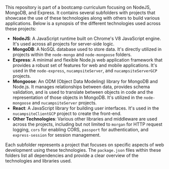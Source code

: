 This repository is part of a bootcamp curriculum focusing on NodeJS, MongoDB, and Express. It contains several subfolders with projects that showcase the use of these technologies along with others to build various applications. Below is a synopsis of the different technologies used across these projects:

-   **NodeJS**: A JavaScript runtime built on Chrome's V8 JavaScript engine. It's used across all projects for server-side logic.
-   **MongoDB**: A NoSQL database used to store data. It's directly utilized in projects within the `node-mongo` and `node-mongoose` folders.
-   **Express**: A minimal and flexible Node.js web application framework that provides a robust set of features for web and mobile applications. It's used in the `node-express`, `nucampsiteServer`, and `nucampsiteServerGCP` projects.
-   **Mongoose**: An ODM (Object Data Modeling) library for MongoDB and Node.js. It manages relationships between data, provides schema validation, and is used to translate between objects in code and the representation of those objects in MongoDB. It's utilized in the `node-mongoose` and `nucampsiteServer` projects.
-   **React**: A JavaScript library for building user interfaces. It's used in the `nucampsiteClientGCP` project to create the front-end.
-   **Other Technologies**: Various other libraries and middleware are used across the projects, including but not limited to `morgan` for HTTP request logging, `cors` for enabling CORS, `passport` for authentication, and `express-session` for session management.

Each subfolder represents a project that focuses on specific aspects of web development using these technologies. The `package.json` files within these folders list all dependencies and provide a clear overview of the technologies and libraries used.
